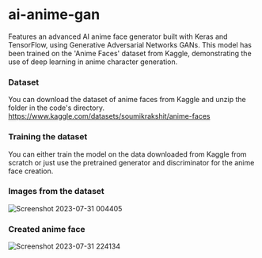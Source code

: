 # ai-anime-gan
Features an advanced AI anime face generator built with Keras and TensorFlow, using Generative Adversarial Networks GANs. This model has been trained on the 'Anime Faces' dataset from Kaggle, demonstrating the use of deep learning in anime character generation.

### Dataset

You can download the dataset of anime faces from Kaggle and unzip the folder in the code's directory. 
https://www.kaggle.com/datasets/soumikrakshit/anime-faces

### Training the dataset

You can either train the model on the data downloaded from Kaggle from scratch or just use the pretrained generator and discriminator for the anime face creation.

### Images from the dataset
![Screenshot 2023-07-31 004405](https://github.com/dark-coder12/ai-anime-gan/assets/82564549/d8421d7c-b4e7-416e-81ad-f118761216a1)

### Created anime face
![Screenshot 2023-07-31 224134](https://github.com/dark-coder12/ai-anime-gan/assets/82564549/04609de3-5163-4c9f-a0c2-190c71f13824)
